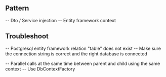 Pattern
--------------------------
-- Dto / Service injection
-- Entity framework context

Troubleshoot
--------------------------
-- Postgresql entity framework relation "table" does not exist
    -- Make sure the connection string is correct and the right database is connected

-- Parallel calls at the same time between parent and child using the same context
    -- Use DbContextFactory